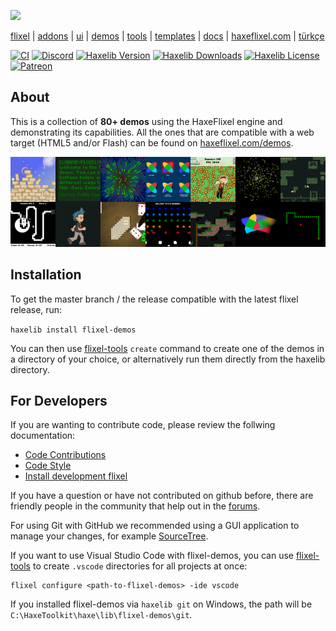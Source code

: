 ![](https://raw.githubusercontent.com/HaxeFlixel/haxeflixel.com/master/content/_static/images/flixel-logos/flixel-demos.png)

[flixel](https://github.com/HaxeFlixel/flixel) | [addons](https://github.com/HaxeFlixel/flixel-addons) | [ui](https://github.com/HaxeFlixel/flixel-ui) | [demos](https://github.com/HaxeFlixel/flixel-demos) | [tools](https://github.com/HaxeFlixel/flixel-tools) | [templates](https://github.com/HaxeFlixel/flixel-templates) | [docs](https://github.com/HaxeFlixel/flixel-docs) | [haxeflixel.com](https://github.com/HaxeFlixel/haxeflixel.com) | [türkçe](/README_TR.md)

[![CI](https://img.shields.io/github/actions/workflow/status/HaxeFlixel/flixel-demos/main.yml?branch=dev&logo=github)](https://github.com/HaxeFlixel/flixel-demos/actions?query=workflow%3ACI)
[![Discord](https://img.shields.io/discord/162395145352904705.svg?logo=discord)](https://discordapp.com/invite/rqEBAgF)
[![Haxelib Version](https://badgen.net/haxelib/v/flixel-demos)](https://lib.haxe.org/p/flixel-demos)
[![Haxelib Downloads](https://badgen.net/haxelib/d/flixel-demos?color=blue)](https://lib.haxe.org/p/flixel-demos)
[![Haxelib License](https://badgen.net/haxelib/license/flixel-demos)](LICENSE.md)
[![Patreon](https://img.shields.io/badge/donate-patreon-blue.svg)](https://www.patreon.com/haxeflixel)

## About

This is a collection of **80+ demos** using the HaxeFlixel engine and demonstrating its capabilities. All the ones that are compatible with a web target (HTML5 and/or Flash) can be found on [haxeflixel.com/demos](http://haxeflixel.com/demos/).

![](demoSelection.png)

## Installation

To get the master branch / the release compatible with the latest flixel release, run:

`haxelib install flixel-demos`

You can then use [flixel-tools](https://github.com/HaxeFlixel/flixel-tools) `create` command to create one of the demos in a directory of your choice, or alternatively run them directly from the haxelib directory.

## For Developers

If you are wanting to contribute code, please review the follwing documentation:

- [Code Contributions](http://haxeflixel.com/documentation/code-contributions)
- [Code Style](http://haxeflixel.com/documentation/code-style)
- [Install development flixel](http://haxeflixel.com/documentation/install-development-flixel/)

If you have a question or have not contributed on github before, there are friendly people in the community that help out in the [forums](http://haxeflixel.com/documentation/community/).

For using Git with GitHub we recommended using a GUI application to manage your changes, for example [SourceTree](http://www.sourcetreeapp.com/).

If you want to use Visual Studio Code with flixel-demos, you can use [flixel-tools](https://github.com/HaxeFlixel/flixel-tools) to create `.vscode` directories for all projects at once:

```
flixel configure <path-to-flixel-demos> -ide vscode
```

If you installed flixel-demos via `haxelib git` on Windows, the path will be `C:\HaxeToolkit\haxe\lib\flixel-demos\git`.
